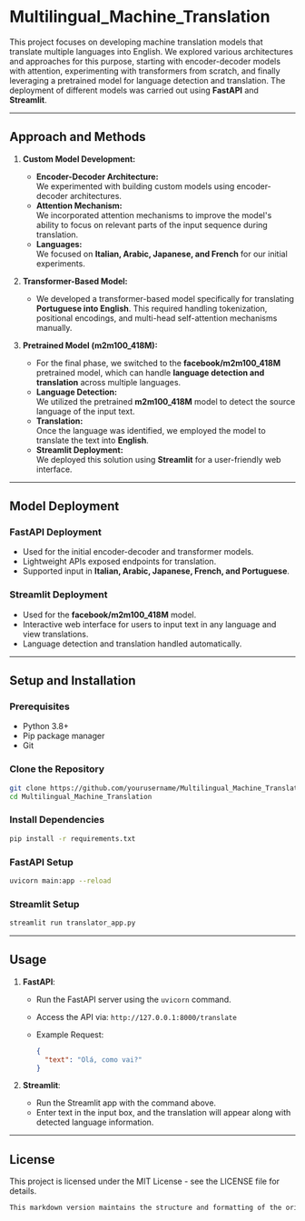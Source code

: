 # Multilingual_Machine_Translation
This project focuses on developing machine translation models that translate multiple languages into English. We explored various architectures and approaches for this purpose, starting with encoder-decoder models with attention, experimenting with transformers from scratch, and finally leveraging a pretrained model for language detection and translation. The deployment of different models was carried out using **FastAPI** and **Streamlit**.

---
## **Approach and Methods**

1. **Custom Model Development:**
    - **Encoder-Decoder Architecture:**  
      We experimented with building custom models using encoder-decoder architectures.
    - **Attention Mechanism:**  
      We incorporated attention mechanisms to improve the model's ability to focus on relevant parts of the input sequence during translation.
    - **Languages:**  
      We focused on **Italian, Arabic, Japanese, and French** for our initial experiments.

2. **Transformer-Based Model:**
    - We developed a transformer-based model specifically for translating **Portuguese into English**. This required handling tokenization, positional encodings, and multi-head self-attention mechanisms manually.

3. **Pretrained Model (m2m100_418M):**  
 
    - For the final phase, we switched to the **facebook/m2m100_418M** pretrained model, which can handle **language detection and translation** across multiple languages.
    - **Language Detection:**  
      We utilized the pretrained **m2m100_418M** model to detect the source language of the input text.
    - **Translation:**  
      Once the language was identified, we employed the model to translate the text into **English**.
    - **Streamlit Deployment:**  
      We deployed this solution using **Streamlit** for a user-friendly web interface.
---
## Model Deployment

### FastAPI Deployment

- Used for the initial encoder-decoder and transformer models.  
- Lightweight APIs exposed endpoints for translation.  
- Supported input in **Italian, Arabic, Japanese, French, and Portuguese**.

### Streamlit Deployment

- Used for the **facebook/m2m100_418M** model.  
- Interactive web interface for users to input text in any language and view translations.  
- Language detection and translation handled automatically.

---

## Setup and Installation

### Prerequisites

- Python 3.8+  
- Pip package manager  
- Git

### Clone the Repository

```bash
git clone https://github.com/yourusername/Multilingual_Machine_Translation.git
cd Multilingual_Machine_Translation
```

### Install Dependencies

```bash
pip install -r requirements.txt
```

### FastAPI Setup

```bash
uvicorn main:app --reload
```

### Streamlit Setup

```bash
streamlit run translator_app.py
```
---
## Usage

1. **FastAPI**:
    - Run the FastAPI server using the `uvicorn` command.
    - Access the API via: `http://127.0.0.1:8000/translate`
    - Example Request:
        
        ```json
        {
          "text": "Olá, como vai?"
        }
        ```
        
2. **Streamlit**:
    - Run the Streamlit app with the command above.
    - Enter text in the input box, and the translation will appear along with detected language information.
---
## License

This project is licensed under the MIT License - see the LICENSE file for details.

```go
This markdown version maintains the structure and formatting of the original content. You can copy and paste it directly into your `README.md` file.
```
